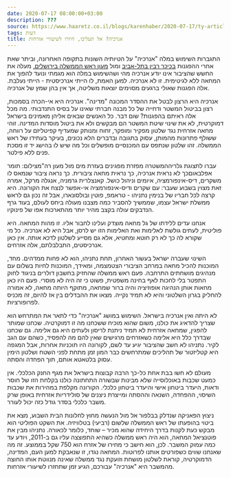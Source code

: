 ```yaml
---
date: 2020-07-17 08:00:00+03:00
description: ???
source: https://www.haaretz.co.il/blogs/karenhaber/2020-07-17/ty-article/0000017f-f8bc-d460-afff-fbfebfe30000
tags: דעות
title: אנרכיה? אל תעליבו, חיזרו לשיעורי אזרחות
---
```


התגברות השימוש במלה "אנרכיה" על הטיותיה השונות בתקופה האחרונה, וביתר שאת אחרי ההפגנות [בכיכר רבין בתל-אביב](/news/education/2020-07-11/ty-article/.premium/0000017f-e944-d62c-a1ff-fd7f965e0000) ומול [מעון ראש הממשלה בירושלים,](/news/politi/2020-07-14/ty-article/.premium/0000017f-f0df-d487-abff-f3ff035c0000) מעלה את החשש שהציבור אינו יודע אנרכיה מהי ושהשימוש במלה הוא מגמתי ונועד להפוך את המחאה ללא לגיטימית. זו לא אנרכיה. למען האמת, לו הייתי אנרכיסטית - הייתי נעלבת. אלה הפגנות שאולי ברגעים מסוימים יוצאות משליטה, אך אין בהן שמץ של אנרכיה. 

אנרכיה היא הרצון לבטל את ההסדר המכונה "מדינה". אנרכיה היא אי-הכרה בסמכות, רצון בביטול המשטר ודחייה של כל מבנה חברתי שאינו על בסיס התנדבותי. מה מכל אלה ראיתם בהפגנות? שום דבר. כל האנשים שבאים אליהן מאמינים בישראל דמוקרטית, לא את שינוי שיטת המשטר הם מבקשים ולא את ביטול מוסדות המדינה. זוהי מחאה אזרחית נגד שלטון מפקיר ומופקר, זחוח ומנותק שמעדיף קפיטליזם על רווחה, ששולף פתרונות מהמותן, עסוק בתגובה ובדברים הלא נכונים, בעיקר בעתידו של ראש הממשלה. זהו שלטון שנתפס עם המכנסיים מופשלים וכל מה שיש לו בהישג יד זו מסכת פנים ללא פילטר. 

 עברו לתצוגת גלריההמשטרה מפזרת מפגינים בעזרת מים מול מעון רה"מצילום: תומר אפלבאוםכך לא נראית אנרכיה, כך נראית מחאה ציבורית. כך נראה ציבור שנמאס לו משקרים, דיס-אינפורמציה, איומים וניהול כושל. קאנצלרית גרמניה, אנגלה מרקל, אמרה זאת מצוין בשבוע שעבר: עם שקרים ודיס-אינפורמציה אי-אפשר לנצח את הקורונה. היא קרצה לכל חבריו של בנימין נתניהו - טראמפ, פוטין ובולסונארו, אבל זה נכון גם לראש ממשלת ישראל עצמו, שממשיך להסביר כמה מצבנו מעולה ביחס לעולם, בעוד גרף הנדבקים עולה בקצב מהיר יותר מהתארכות אפו של פינוקיו. 

אנחנו עדים ללידתו של גל מחאה מוצדק ועלינו לחבור אליו. זו מהות המחאה. היא פוליטית, לעתים גולשת לאלימות ואת האלימות הזו יש לרסן, אבל היא לא אנרכיה. כל מי שקורא לה כך לא רק חוטא ומחטיא, אלא גם מסייע לשלטון לדכא אותה. אין כאן אנרכיסטים, התבלבלתם, אלה אזרחים. 

השינוי שעברה ישראל בעשור האחרון, תחת נתניהו, הוא לא פחות ממדהים. מחד, המוכנות להכיל מחאה במרחב הציבורי הצטמצמה, ומאידך, המוכנות לחיות בשלום עם מנהיגים מושחתים התרחבה. פעם ראש ממשלה שהחזיק בחשבון דולרים בניגוד לחוק התפטר בלי לחכות לאף בחינה משפטית, פשוט כי זה היה לא מוסרי. פעם היו כאן מחאות אותן הנהיגה אופוזיציה והיה ברור שמחאה, מתוקף היותה מחאה, לא אמורה להחליק בגרון השלטוני והיא לא תמיד נקייה. מצאו את ההבדלים בין אז להיום, זה מכניס לפרופורציות. 

לא היתה ואין אנרכיה בישראל. השימוש במושג "אנרכיה" כדי לתאר את המתרחש הוא שצריך להדאיג את כולנו, משום שהוא מוכיח ששכחנו מה זו דמוקרטיה. שכחנו שמותר להפגין, שמחאה אזרחית לא תמיד ניתנת לריסון ולעתים היא גם אלימה. גם שכחנו שבדרך כלל היא אלימה כשאזרחים מרגישים שאין להם מה להפסיד, כשהם עם הגב לקיר. נתניהו לא חשב שהציבור יגיע עד לשם, לקורונה היו תוכניות אחרות, אבל המגפה היא קטליזטור של תהליכים שמתרחשים כבר המון זמן מתחת לפני השטח ושלטון הימין עסוק בלטאטא אותם, תוך הפחדה והסתה. 

מעולם לא חשו בבת אחת כל-כך הרבה קבוצות בישראל את מגף החנק הכלכלי. אין כמעט שכבות באוכלוסייה שלא מבינות שבשורה התחתונה כולנו בקלחת הזו של חוסר ודאות, היעדר ביטחון אישי והיעדר ביטחון כלכלי. הקורונה מקלפת במהירות את שכבות השיסוי, ההפחדה, השנאה וההסתה ומייצרת ניצנים של סולידריות אזרחית באופן שרק משבר כלכלי בסדר גודל כזה יכול לעורר. 

ניצוץ הפאניקה שנדלק בבלפור אל מול הנעשה מחוץ לחלונות הבית השבוע, מצא את ביטוי בהופעתו של ראש הממשלה שלשום (רביעי) בטלוויזיה. את השקט הפוליטי הוא מבקש כעת לקנות בדרך היחידה שהוא מכיר – שוחד, כלומר לכאורה. נתניהו מבין את פוטנציאל המחאה, הוא היה ראש ממשלה כשהיא התפוצצה עליו גם ב-2011, ויודע עד כמה עמוק המשבר. לכן, הוא חישב כי מחירו של אזרח הוא 750 שקל בממוצע. זה מה שאנחנו שווים כשפורטים אותנו לפרוטות. המחאה נגדו, זו שנאבקת למען העם, המדינה, הדמוקרטיה, קוראת לשלטון מושחת וזועקת נגד ממשלה שאינה מנווטת אותו החוצה מהמשבר היא "אנרכיה" עבורכם, הגיע זמן שתחזרו לשיעורי אזרחות.